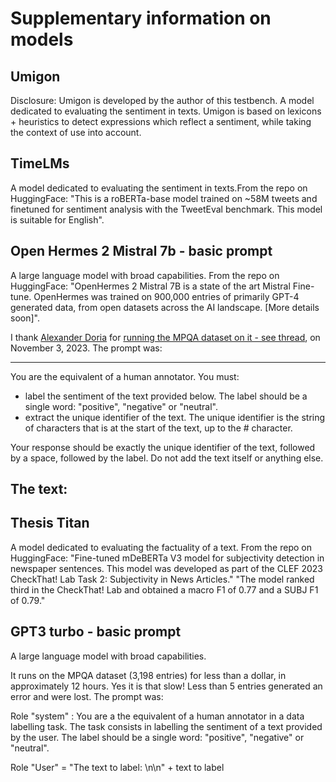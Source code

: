 # Supplementary information on models

## Umigon
Disclosure: Umigon is developed by the author of this testbench.
A model dedicated to evaluating the sentiment in texts. Umigon is based on lexicons + heuristics to detect expressions which reflect a sentiment, while taking the context of use into account.

## TimeLMs
A model dedicated to evaluating the sentiment in texts.From the repo on HuggingFace: "This is a roBERTa-base model trained on ~58M tweets and finetuned for sentiment analysis with the TweetEval benchmark. This model is suitable for English".

## Open Hermes 2 Mistral 7b - basic prompt
A large language model with broad capabilities. From the repo on HuggingFace: "OpenHermes 2 Mistral 7B is a state of the art Mistral Fine-tune. OpenHermes was trained on 900,000 entries of primarily GPT-4 generated data, from open datasets across the AI landscape. [More details soon]".

I thank [Alexander Doria](https://www.linkedin.com/in/pierre-carl-langlais-b0105b10) for [running the MPQA dataset on it - see thread](https://twitter.com/seinecle/status/1720418976243515418), on November 3, 2023. The prompt was:

----
You are the equivalent of a human annotator. You must:
- label the sentiment of the text provided below. The label should be a single word: "positive", "negative" or "neutral".
- extract the unique identifier of the text. The unique identifier is the string of characters that is at the start of the text, up to the # character.

Your response should be exactly the unique identifier of the text, followed by a space, followed by the label. Do not add the text itself or anything else.

The text: 
----


## Thesis Titan
A model dedicated to evaluating the factuality of a text. From the repo on HuggingFace: "Fine-tuned mDeBERTa V3 model for subjectivity detection in newspaper sentences. This model was developed as part of the CLEF 2023 CheckThat! Lab Task 2: Subjectivity in News Articles." "The model ranked third in the CheckThat! Lab and obtained a macro F1 of 0.77 and a SUBJ F1 of 0.79."

## GPT3 turbo - basic prompt
A large language model with broad capabilities. 

It runs on the MPQA dataset (3,198 entries) for less than a dollar, in approximately 12 hours. Yes it is that slow! Less than 5 entries generated an error and were lost. The prompt was:

Role "system" : You are a the equivalent of a human annotator in a data labelling task. The task consists in labelling the sentiment of a text provided by the user. The label should be a single word: "positive", "negative" or "neutral".

Role "User" = "The text to label: \n\n" + text to label




